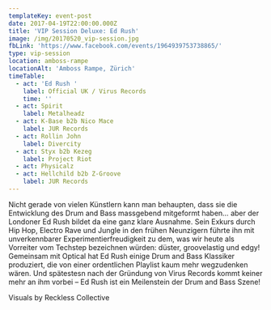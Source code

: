 ```yaml
---
templateKey: event-post
date: 2017-04-19T22:00:00.000Z
title: 'VIP Session Deluxe: Ed Rush'
image: /img/20170520_vip-session.jpg
fbLink: 'https://www.facebook.com/events/1964939753738865/'
type: vip-session
location: amboss-rampe
locationAlt: 'Amboss Rampe, Zürich'
timeTable:
  - act: 'Ed Rush '
    label: Official UK / Virus Records
    time: ''
  - act: Spirit
    label: Metalheadz
  - act: K-Base b2b Nico Mace
    label: JUR Records
  - act: Rollin John
    label: Divercity
  - act: Styx b2b Kezeg
    label: Project Riot
  - act: Physicalz
  - act: Hellchild b2b Z-Groove
    label: JUR Records
---
```

Nicht gerade von vielen Künstlern kann man behaupten, dass sie die Entwicklung des Drum and Bass massgebend mitgeformt haben… aber der Londoner Ed Rush bildet da eine ganz klare Ausnahme. Sein Exkurs durch Hip Hop, Electro Rave und Jungle in den frühen Neunzigern führte ihn mit unverkennbarer Experimentierfreudigkeit zu dem, was wir heute als Vorreiter vom Techstep bezeichnen würden: düster, groovelastig und edgy! Gemeinsam mit Optical hat Ed Rush einige Drum and Bass Klassiker produziert, die von einer ordentlichen Playlist kaum mehr wegzudenken wären. Und spätestesn nach der Gründung von Virus Records kommt keiner mehr an ihm vorbei – Ed Rush ist ein Meilenstein der Drum and Bass Szene!

Visuals by Reckless Collective
